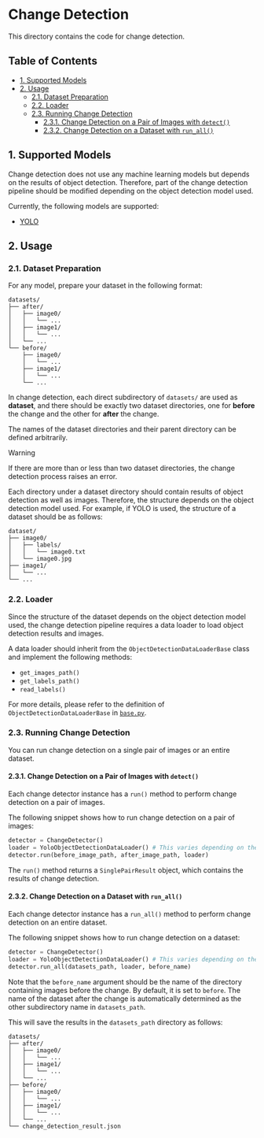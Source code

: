 <!-- omit in toc -->
# Change Detection

This directory contains the code for change detection.

<!-- omit in toc -->
## Table of Contents

<!-- markdownlint-disable line-length -->
- [1. Supported Models](#1-supported-models)
- [2. Usage](#2-usage)
  - [2.1. Dataset Preparation](#21-dataset-preparation)
  - [2.2. Loader](#22-loader)
  - [2.3. Running Change Detection](#23-running-change-detection)
    - [2.3.1. Change Detection on a Pair of Images with `detect()`](#231-change-detection-on-a-pair-of-images-with-detect)
    - [2.3.2. Change Detection on a Dataset with `run_all()`](#232-change-detection-on-a-dataset-with-run_all)
<!-- markdownlint-enable line-length -->


## 1. Supported Models

Change detection does not use any machine learning models but depends on the
results of object detection. Therefore, part of the change detection pipeline
should be modified depending on the object detection model used.

Currently, the following models are supported:

- [YOLO](https://docs.ultralytics.com/)


## 2. Usage


### 2.1. Dataset Preparation

For any model, prepare your dataset in the following format:

```console
datasets/
├── after/
│   ├── image0/
│   │   └── ...
│   ├── image1/
│   │   └── ...
│   └── ...
└── before/
    ├── image0/
    │   └── ...
    ├── image1/
    │   └── ...
    └── ...
```

In change detection, each direct subdirectory of `datasets/` are used as
**dataset**, and there should be exactly two dataset directories, one for
**before** the change and the other for **after** the change.

The names of the dataset directories and their parent directory can be defined
arbitrarily.

> [!WARNING]
> If there are more than or less than two dataset directories, the change
> detection process raises an error.

Each directory under a dataset directory should contain results of object
detection as well as images. Therefore, the structure depends on the object
detection model used. For example, if YOLO is used, the structure of a dataset
should be as follows:

```console
dataset/
├── image0/
│   ├── labels/
│   │   └── image0.txt
│   └── image0.jpg
├── image1/
│   └── ...
└── ...
```


### 2.2. Loader

Since the structure of the dataset depends on the object detection model used,
the change detection pipeline requires a data loader to load object detection
results and images.

A data loader should inherit from the `ObjectDetectionDataLoaderBase` class and
implement the following methods:

- `get_images_path()`
- `get_labels_path()`
- `read_labels()`

For more details, please refer to the definition of
`ObjectDetectionDataLoaderBase` in [`base.py`](../loader/base.py).


### 2.3. Running Change Detection

You can run change detection on a single pair of images or an entire dataset.


#### 2.3.1. Change Detection on a Pair of Images with `detect()`

Each change detector instance has a `run()` method to perform change detection
on a pair of images.

The following snippet shows how to run change detection on a pair of images:

```python
detector = ChangeDetector()
loader = YoloObjectDetectionDataLoader() # This varies depending on the model
detector.run(before_image_path, after_image_path, loader)
```

The `run()` method returns a `SinglePairResult` object, which contains the
results of change detection.


#### 2.3.2. Change Detection on a Dataset with `run_all()`

Each change detector instance has a `run_all()` method to perform change
detection on an entire dataset.

The following snippet shows how to run change detection on a dataset:

```python
detector = ChangeDetector()
loader = YoloObjectDetectionDataLoader() # This varies depending on the model
detector.run_all(datasets_path, loader, before_name)
```

Note that the `before_name` argument should be the name of the directory
containing images before the change. By default, it is set to `before`. The name
of the dataset after the change is automatically determined as the other
subdirectory name in `datasets_path`.

This will save the results in the `datasets_path` directory as follows:

```console
datasets/
├── after/
│   ├── image0/
│   │   └── ...
│   ├── image1/
│   │   └── ...
│   └── ...
├── before/
│   ├── image0/
│   │   └── ...
│   ├── image1/
│   │   └── ...
│   └── ...
└── change_detection_result.json
```
